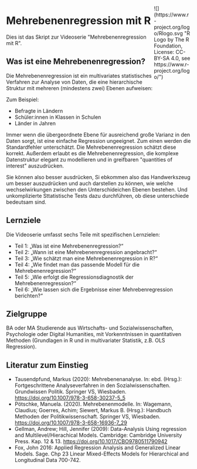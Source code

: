 
<p style="max-width: 20%; float: right;">
![](https://www.r-project.org/logo/Rlogo.svg "R Logo by The R Foundation, License: CC-BY-SA 4.0, see  https://www.r-project.org/logo/")
</p>


# Mehrebenenregression mit R

Dies ist das Skript zur Videoserie "Mehrebenenregression mit R". 

## Was ist eine Mehrebenenregression?

Die Mehrebenenregression ist ein multivariates statistisches Verfahren zur Analyse von Daten, die eine hierarchische Struktur mit mehreren (mindestens zwei) Ebenen aufweisen: 

Zum Beispiel:

- Befragte in Ländern
- Schüler:innen in Klassen in Schulen
- Länder in Jahren

Immer wenn die übergeordnete Ebene für ausreichend große Varianz in den Daten sorgt, ist eine einfache Regression ungeeignet. Zum einen werden die Standardfehler unterschätzt. Die Mehrebenenregression schätzt diese korrekt. Außerdem erlaubt es die Mehrebenenregression, die komplexe Datenstruktur elegant zu modellieren und in greifbaren "quantities of interest" auszudrücken.

Sie können also besser ausdrücken, 
Si ebkommen also das Handwerkszeug um besser auszudrücken und auch darstellen zu können, 
wie welche wechselwirkungen zwischen den Unterschideichen Ebenen bestehen.
Und unkomplizierte Sttatistische Tests dazu durchführen, ob diese unterschiede bedeutsam sind.


## Lernziele

Die Videoserie umfasst sechs Teile mit spezifischen Lernzielen:

- Teil 1: „Was ist eine Mehrebenenregression?“
- Teil 2: „Wann ist eine Mehrebenenregression angebracht?“ 
- Teil 3: „Wie schätzt man eine Mehrebenenregression in R?“ 
- Teil 4: „Wie findet man das passende Modell für die Mehrebenenregression?“ 
- Teil 5: „Wie erfolgt die Regressionsdiagnostik der Mehrebenenregression?“ 
- Teil 6: „Wie lassen sich die Ergebnisse einer Mehrebenregression berichten?“



## Zielgruppe

BA oder MA Studierende aus Wirtschafts- und Sozialwissenschaften, Psychologie oder Digital Humanities, mit Vorkenntnissen in quantitativen Methoden (Grundlagen in R und in multivariater Statistik, z.B. OLS Regression).


## Literatur zum Einstieg 

-	Tausendpfund, Markus (2020): Mehrebenenanalyse. In: ebd. (Hrsg.): Fortgeschrittene Analyseverfahren in den Sozialwissenschaften. Grundwissen Politik. Springer VS, Wiesbaden. https://doi.org/10.1007/978-3-658-30237-5_5 
-	Pötschke, Manuela. (2020). Mehrebenenmodelle. In: Wagemann, Claudius; Goerres, Achim; Siewert, Markus B. (Hrsg.): Handbuch Methoden der Politikwissenschaft. Springer VS, Wiesbaden. https://doi.org/10.1007/978-3-658-16936-7_29 
-	Gellman, Andrew; Hill, Jennifer (2009): Data-Analysis Using regression and Multilevel/Hierachical Models. Cambridge: Cambridge University Press. Kap. 12 & 13. https://doi.org/10.1017/CBO9780511790942 
- Fox, John 2016: Applied Regression Analysis and Generalized Linear Models. Sage. Chp 23 Linear Mixed-Effects Models for Hierarchical and Longitudinal Data 700-742.


